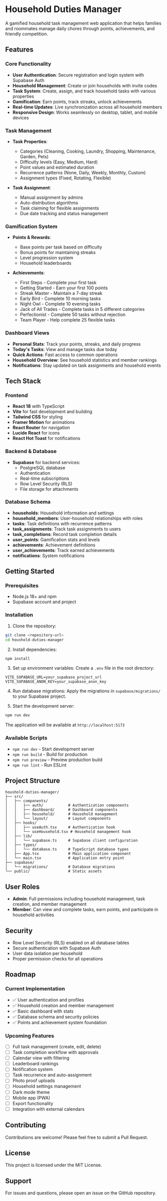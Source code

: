 # Household Duties Manager

A gamified household task management web application that helps families and roommates manage daily chores through points, achievements, and friendly competition.

## Features

### Core Functionality
- **User Authentication**: Secure registration and login system with Supabase Auth
- **Household Management**: Create or join households with invite codes
- **Task System**: Create, assign, and track household tasks with various properties
- **Gamification**: Earn points, track streaks, unlock achievements
- **Real-time Updates**: Live synchronization across all household members
- **Responsive Design**: Works seamlessly on desktop, tablet, and mobile devices

### Task Management
- **Task Properties**:
  - Categories (Cleaning, Cooking, Laundry, Shopping, Maintenance, Garden, Pets)
  - Difficulty levels (Easy, Medium, Hard)
  - Point values and estimated duration
  - Recurrence patterns (None, Daily, Weekly, Monthly, Custom)
  - Assignment types (Fixed, Rotating, Flexible)
  
- **Task Assignment**:
  - Manual assignment by admins
  - Auto-distribution algorithms
  - Task claiming for flexible assignments
  - Due date tracking and status management

### Gamification System
- **Points & Rewards**:
  - Base points per task based on difficulty
  - Bonus points for maintaining streaks
  - Level progression system
  - Household leaderboards

- **Achievements**:
  - First Steps - Complete your first task
  - Getting Started - Earn your first 100 points
  - Streak Master - Maintain a 7-day streak
  - Early Bird - Complete 10 morning tasks
  - Night Owl - Complete 10 evening tasks
  - Jack of All Trades - Complete tasks in 5 different categories
  - Perfectionist - Complete 50 tasks without rejection
  - Team Player - Help complete 25 flexible tasks

### Dashboard Views
- **Personal Stats**: Track your points, streaks, and daily progress
- **Today's Tasks**: View and manage tasks due today
- **Quick Actions**: Fast access to common operations
- **Household Overview**: See household statistics and member rankings
- **Notifications**: Stay updated on task assignments and household events

## Tech Stack

### Frontend
- **React 18** with TypeScript
- **Vite** for fast development and building
- **Tailwind CSS** for styling
- **Framer Motion** for animations
- **React Router** for navigation
- **Lucide React** for icons
- **React Hot Toast** for notifications

### Backend & Database
- **Supabase** for backend services:
  - PostgreSQL database
  - Authentication
  - Real-time subscriptions
  - Row Level Security (RLS)
  - File storage for attachments

### Database Schema
- **households**: Household information and settings
- **household_members**: User-household relationships with roles
- **tasks**: Task definitions with recurrence patterns
- **task_assignments**: Track task assignments to users
- **task_completions**: Record task completion details
- **user_points**: Gamification stats and levels
- **achievements**: Achievement definitions
- **user_achievements**: Track earned achievements
- **notifications**: System notifications

## Getting Started

### Prerequisites
- Node.js 18+ and npm
- Supabase account and project

### Installation

1. Clone the repository:
```bash
git clone <repository-url>
cd houshold-duties-manager
```

2. Install dependencies:
```bash
npm install
```

3. Set up environment variables:
Create a `.env` file in the root directory:
```env
VITE_SUPABASE_URL=your_supabase_project_url
VITE_SUPABASE_ANON_KEY=your_supabase_anon_key
```

4. Run database migrations:
Apply the migrations in `supabase/migrations/` to your Supabase project.

5. Start the development server:
```bash
npm run dev
```

The application will be available at `http://localhost:5173`

### Available Scripts

- `npm run dev` - Start development server
- `npm run build` - Build for production
- `npm run preview` - Preview production build
- `npm run lint` - Run ESLint

## Project Structure

```
houshold-duties-manager/
├── src/
│   ├── components/
│   │   ├── auth/           # Authentication components
│   │   ├── dashboard/      # Dashboard components
│   │   ├── household/      # Household management
│   │   └── layout/         # Layout components
│   ├── hooks/
│   │   ├── useAuth.tsx     # Authentication hook
│   │   └── useHousehold.tsx # Household management hook
│   ├── lib/
│   │   └── supabase.ts     # Supabase client configuration
│   ├── types/
│   │   └── database.ts     # TypeScript database types
│   ├── App.tsx             # Main application component
│   └── main.tsx            # Application entry point
├── supabase/
│   └── migrations/         # Database migrations
└── public/                 # Static assets
```

## User Roles

- **Admin**: Full permissions including household management, task creation, and member management
- **Member**: Can view and complete tasks, earn points, and participate in household activities

## Security

- Row Level Security (RLS) enabled on all database tables
- Secure authentication with Supabase Auth
- User data isolation per household
- Proper permission checks for all operations

## Roadmap

### Current Implementation
- ✅ User authentication and profiles
- ✅ Household creation and member management
- ✅ Basic dashboard with stats
- ✅ Database schema and security policies
- ✅ Points and achievement system foundation

### Upcoming Features
- [ ] Full task management (create, edit, delete)
- [ ] Task completion workflow with approvals
- [ ] Calendar view with filtering
- [ ] Leaderboard rankings
- [ ] Notification system
- [ ] Task recurrence and auto-assignment
- [ ] Photo proof uploads
- [ ] Household settings management
- [ ] Dark mode theme
- [ ] Mobile app (PWA)
- [ ] Export functionality
- [ ] Integration with external calendars

## Contributing

Contributions are welcome! Please feel free to submit a Pull Request.

## License

This project is licensed under the MIT License.

## Support

For issues and questions, please open an issue on the GitHub repository.